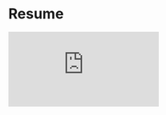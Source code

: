 # Resume

![Resume Link](https://github.com/TeKaiChou/Resume/blob/122ebb92ee0c773692066d20f9f7d5f2c6312cb9/Resume_Te-Kai%20Chou.pdf)
